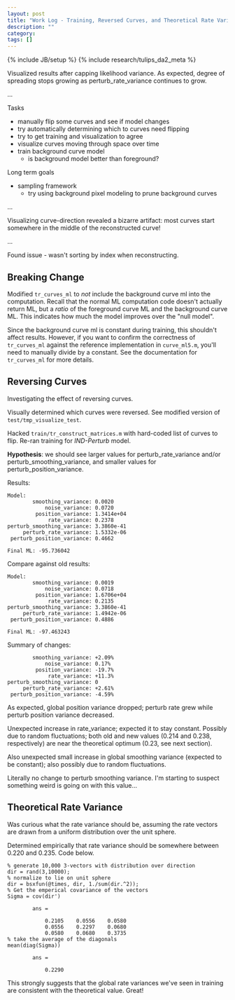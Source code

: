 ```yaml
---
layout: post
title: "Work Log - Training, Reversed Curves, and Theoretical Rate Variance"
description: ""
category: 
tags: []
---
```

{% include JB/setup %}
{% include research/tulips_da2_meta %}

Visualized results after capping likelihood variance.  As expected, degree of spreading stops growing as perturb_rate_variance continues to grow.

...

Tasks

* manually flip some curves and see if model changes
* try automatically determining which to curves need flipping
* try to get training and visualization to agree
* visualize curves moving through space over time
* train background curve model
    * is background model better than foreground?

Long term goals

*  sampling framework
    * try using background pixel modeling to prune background curves


...

Visualizing curve-direction revealed a bizarre artifact: most curves start somewhere in the middle of the reconstructed curve!

...

Found issue - wasn't sorting by index when reconstructing.

Breaking Change
---------------
Modified `tr_curves_ml` to *not* include the background curve ml into the computation.  Recall that the normal ML computation code doesn't actually return ML, but a *ratio* of the foreground curve ML and the background curve ML.  This indicates how much the model improves over the "null model".

Since the background curve ml is constant during training, this shouldn't affect results.  However, if you want to confirm the correctness of `tr_curves_ml` against the reference implementation in `curve_ml5.m`, you'll need to manually divide by a constant.  See the documentation for `tr_curves_ml` for more details.

Reversing Curves
---------------
Investigating the effect of reversing curves.  

Visually determined which curves were reversed.  See modified version of `test/tmp_visualize_test`.

Hacked `train/tr_construct_matrices.m` with hard-coded list of curves to flip.  Re-ran training for *IND-Perturb* model.

**Hypothesis**: we should see larger values for perturb_rate_variance and/or perturb_smoothing_variance, and smaller values for perturb_position_variance.

Results:


    Model:
            smoothing_variance: 0.0020
                noise_variance: 0.0720
             position_variance: 1.3414e+04
                 rate_variance: 0.2378
    perturb_smoothing_variance: 3.3860e-41
         perturb_rate_variance: 1.5332e-06
     perturb_position_variance: 0.4662

    Final ML: -95.736042

Compare against old results:
    
    Model:
            smoothing_variance: 0.0019
                noise_variance: 0.0718
             position_variance: 1.6706e+04
                 rate_variance: 0.2135
    perturb_smoothing_variance: 3.3860e-41
         perturb_rate_variance: 1.4942e-06
     perturb_position_variance: 0.4886

    Final ML: -97.463243

Summary of changes: 

            smoothing_variance: +2.09%
                noise_variance: 0.17%
             position_variance: -19.7%
                 rate_variance: +11.3%
    perturb_smoothing_variance: 0 
         perturb_rate_variance: +2.61%
     perturb_position_variance: -4.59%

As expected, global position variance dropped; perturb rate grew while perturb position variance decreased.

Unexpected increase in rate_variance; expected it to stay constant.  Possibly due to random fluctuations; both old and new values (0.214 and 0.238, respectively) are near the theoretical optimum (0.23, see next section).

Also unexpected small increase in global smoothing variance (expected to be constant); also possibly due to random fluctuations.

Literally no change to perturb smoothing variance.  I'm starting to suspect something weird is going on with this value...

Theoretical Rate Variance
-------------------------

Was curious what the rate variance should be, assuming the rate vectors are drawn from a uniform distribution over the unit sphere.

Determined empirically that rate variance should be somewhere between 0.220 and 0.235.  Code below.


    % generate 10,000 3-vectors with distribution over direction
    dir = rand(3,10000);
    % normalize to lie on unit sphere
    dir = bsxfun(@times, dir, 1./sum(dir.^2));
    % Get the emperical covariance of the vectors
    Sigma = cov(dir')

            ans =

                0.2105    0.0556    0.0580
                0.0556    0.2297    0.0680
                0.0580    0.0680    0.3735
    % take the average of the diagonals
    mean(diag(Sigma))

            ans =
                
                0.2290

This strongly suggests that the global rate variances we've seen in training are consistent with the theoretical value.  Great!



